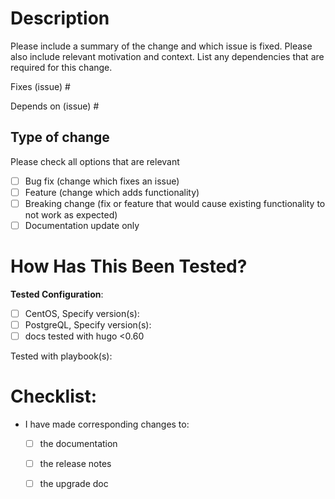 # Description  

Please include a summary of the change and which issue is fixed. Please also include relevant motivation and context. List any dependencies that are required for this change.

Fixes (issue) #  

Depends on (issue) #  

## Type of change  
Please check all options that are relevant  
- [ ] Bug fix (change which fixes an issue)  
- [ ] Feature (change which adds functionality)  
- [ ] Breaking change (fix or feature that would cause existing functionality to not work as expected)  
- [ ] Documentation update only  

# How Has This Been Tested?  

**Tested Configuration**:  
- [ ] CentOS, Specify version(s):  
- [ ] PostgreQL, Specify version(s):  
- [ ] docs tested with hugo <0.60  

Tested with playbook(s):  
# Checklist:  
- I have made corresponding changes to:  
    - [ ] the documentation  
    - [ ] the release notes  
    - [ ] the upgrade doc  

